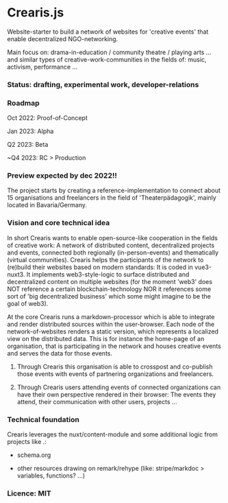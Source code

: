 Crearis.js
==========
Website-starter to build a network of websites for 'creative events' that enable decentralized NGO-networking.


Main focus on: drama-in-education / community theatre / playing arts ... and similar types of creative-work-communities in the fields of: music, activism, performance ...

### Status: drafting, experimental work, developer-relations

### Roadmap
Oct 2022: Proof-of-Concept


Jan 2023: Alpha


Q2 2023: Beta


~Q4 2023: RC > Production

### Preview expected by dec 2022!!
The project starts by creating a reference-implementation to connect about 15 organisations and freelancers in the field of 'Theaterpädagogik', mainly located in Bavaria/Germany.

### Vision and core technical idea
In short Crearis wants to enable open-source-like cooperation in the fields of creative work: A network of distributed content, decentralized projects and events, connected both regionally (in-person-events) and thematically (virtual communities). Crearis helps the participants of the network to (re)build  their websites based on modern standards: It is coded in vue3-nuxt3. It implements web3-style-logic to surface distributed and decentralized content on multiple websites (for the moment 'web3' does NOT reference a certain blockchain-technology NOR it references some sort of 'big decentralized business' which some might imagine to be the goal of web3).

At the core Crearis runs a markdown-processor which is able to integrate and render distributed sources within the user-browser. Each node of the network-of-websites renders a static version, which represents a localized view on the distributed data. This is for instance the home-page of an organisation, that is participating in the network and houses creative events and serves the data for those events. 


1. Through Crearis this organisation is able to crosspost and co-publish those events with events of partnering organizations and freelancers.


2. Through Crearis users attending events of connected organizations can have their own perspective rendered in their browser: The events they attend, their communication with other users, projects ...



### Technical foundation
Crearis leverages the nuxt/content-module and some additional logic from projects like .:
- schema.org


- other resources drawing on remark/rehype (like: stripe/markdoc > variables, functions? ...)


### Licence: MIT
